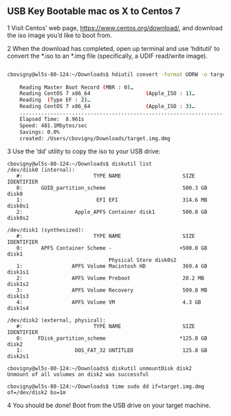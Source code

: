 ## USB Key Bootable mac os X to Centos 7

1 Visit Centos’ web page, https://www.centos.org/download/, and download the iso image you’d like to boot from.

2 When the download has completed, open up terminal and use ‘hditutil’ to convert the *.iso to an *.img file (specifically, a UDIF read/write image).

```bash

cbovigny@wl5s-80-124:~/Downloads$ hdiutil convert -format UDRW -o target.img CentOS-7-x86_64-DVD-1708.iso 
	
	Reading Master Boot Record (MBR : 0)…
	Reading CentOS 7 x86_64                  (Apple_ISO : 1)…
	Reading  (Type EF : 2)…
	Reading CentOS 7 x86_64                  (Apple_ISO : 3)…
	............................................................................................................................................................................................
	Elapsed Time:  8.961s
	Speed: 481.1Mbytes/sec
	Savings: 0.0%
	created: /Users/cbovigny/Downloads/target.img.dmg
```

3 Use the ‘dd’ utility to copy the iso to your USB drive:

```
cbovigny@wl5s-80-124:~/Downloads$ diskutil list
/dev/disk0 (internal):
   #:                       TYPE NAME                    SIZE       IDENTIFIER
   0:      GUID_partition_scheme                         500.3 GB   disk0
   1:                        EFI EFI                     314.6 MB   disk0s1
   2:                 Apple_APFS Container disk1         500.0 GB   disk0s2

/dev/disk1 (synthesized):
   #:                       TYPE NAME                    SIZE       IDENTIFIER
   0:      APFS Container Scheme -                      +500.0 GB   disk1
                                 Physical Store disk0s2
   1:                APFS Volume Macintosh HD            369.4 GB   disk1s1
   2:                APFS Volume Preboot                 20.2 MB    disk1s2
   3:                APFS Volume Recovery                509.8 MB   disk1s3
   4:                APFS Volume VM                      4.3 GB     disk1s4

/dev/disk2 (external, physical):
   #:                       TYPE NAME                    SIZE       IDENTIFIER
   0:     FDisk_partition_scheme                        *125.8 GB   disk2
   1:                 DOS_FAT_32 UNTITLED                125.8 GB   disk2s1

cbovigny@wl5s-80-124:~/Downloads$ diskutil unmountDisk disk2
Unmount of all volumes on disk2 was successful

cbovigny@wl5s-80-124:~/Downloads$ time sudo dd if=target.img.dmg of=/dev/disk2 bs=1m
```

4 You should be done! Boot from the USB drive on your target machine.
